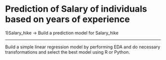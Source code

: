 # **Prediction of Salary of individuals based on years of experience**

1)Salary_hike -> Build a prediction model for Salary_hike

------------------------------------------------------------

Build a simple linear regression model by performing EDA and do necessary transformations and select the best model using R or Python.
